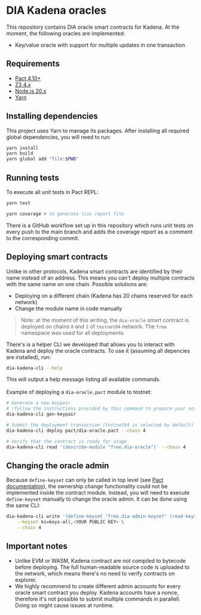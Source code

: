 # DIA Kadena oracles

This repository contains DIA oracle smart contracts for Kadena. At the moment, the following oracles are implemented:

- Key/value oracle with support for multiple updates in one transaction

## Requirements

- [Pact 4.10+](https://github.com/kadena-io/pact/releases)
- [Z3 4.x](https://github.com/Z3Prover/z3)
- [Node.js 20.x](https://nodejs.org)
- [Yarn](https://yarnpkg.com)

## Installing dependencies

This project uses Yarn to manage its packages. After installing all required global dependencies, you will need to run:

```sh
yarn install
yarn build
yarn global add "file:$PWD"
```

## Running tests

To execute all unit tests in Pact REPL:

```sh
yarn test

yarn coverage # to generate lcov report file
```

There is a GitHub workflow set up in this repository which runs unit tests on every push to the main branch and adds the coverage report as a comment to the corresponding commit.

## Deploying smart contracts

Unlike in other protocols, Kadena smart contracts are identified by their name instead of an address. This means you can't deploy multiple contracts with the same name on one chain. Possible solutions are:

- Deploying on a different chain (Kadena has 20 chains reserved for each network)
- Change the module name in code manually

> Note: at the moment of this writing, the `dia-oracle` smart contract is deployed on chains `0` and `2` of `testnet04` network. The `free` namespace was used for all deployments.

There's is a helper CLI we developed that allows you to interact with Kadena and deploy the oracle contracts. To use it (assuming all depencies are installed), run:

```sh
dia-kadena-cli --help
```

This will output a help message listing all available commands.
<br>
<br>
Example of deploying a `dia-oracle.pact` module to testnet:

```sh
# Generate a new keypair
# (follow the instructions provided by this command to prepare your account)
dia-kadena-cli gen-keypair

# Submit the deployment transaction (testnet04 is selected by default)
dia-kadena-cli deploy pact/dia-oracle.pact --chain 4

# Verify that the contract is ready for usage
dia-kadena-cli read '(describe-module "free.dia-oracle")' --chain 4
```

## Changing the oracle admin

Because `define-keyset` can only be called in top level (see [Pact documentation](https://docs.kadena.io/pact/reference/functions/keysets#define-keyseth1939391989)), the ownership change functionality could not be implemented inside the contract module. Instead, you will need to execute `define-keyset` manually to change the oracle admin. It can be done using the same CLI:

```sh
dia-kadena-cli write '(define-keyset "free.dia-admin-keyset" (read-keyset "ks"))' \
    --keyset ks=keys-all,<YOUR PUBLIC KEY> \
    --chain 4
```

## Important notes

- Unlike EVM or WASM, Kadena contract are not compiled to bytecode before deploying. The full human-readable source code is uploaded to the network, which means there's no need to verify contracts on explorer.
- We highly recommend to create different admin accounts for every oracle smart contract you deploy. Kadena accounts have a nonce, therefore it's not possible to submit multiple commands in parallell. Doing so might cause issues at runtime.
